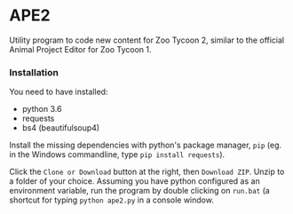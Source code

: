 # APE2
Utility program to code new content for Zoo Tycoon 2, similar to the official Animal Project Editor for Zoo Tycoon 1.


### Installation
You need to have installed:
- python 3.6
- requests
- bs4 (beautifulsoup4)

Install the missing dependencies with python's package manager, `pip` (eg. in the Windows commandline, type `pip install requests`).

Click the `Clone or Download` button at the right, then `Download ZIP`. Unzip to a folder of your choice. Assuming you have python configured as an environment variable, run the program by double clicking on `run.bat` (a shortcut for typing `python ape2.py` in a console window.
